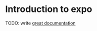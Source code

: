 # Introduction to expo

TODO: write [great documentation](http://jacobian.org/writing/great-documentation/what-to-write/)
